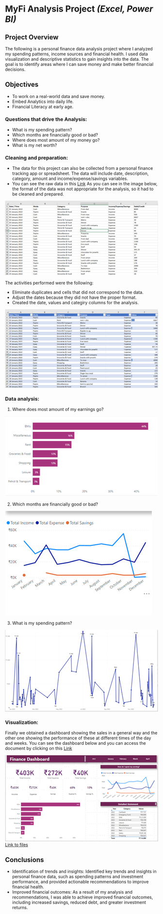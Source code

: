 # MyFi Analysis Project *(Excel, Power BI)*
## Project Overview
The following is a personal finance data analysis project where I analyzed my spending patterns, income sources and financial health. I used data visualization and descriptive statistics to gain insights into the data. The goal is to identify areas where I can save money and make better financial decisions.
## Objectives
- To work on a real-world data and save money.
- Embed Analytics into daily life.
- Financial Literacy at early age.
### Questions that drive the Analysis:
- What is my spending pattern?
- Which months are financially good or bad?
- Where does most amount of my money go?
- What is my net worth?
### Cleaning and preparation:
- The data for this project can also be collected from a personal finance tracking app or spreadsheet. The data will include date, description, category, amount and income/expense/savings variables.
- You can see the raw data in this [Link](https://github.com/subhojitdas859/MyFi_Analysis_Project/blob/main/files/MyFi%20Spreadsheet.xlsx) As you can see in the image below, the format of the data was not appropriate for the analysis, so it had to be cleaned and prepared.

![alt text](img/1.png)

The activities performed were the following:
- Eliminate duplicates and cells that did not correspond to the data.
- Adjust the dates because they did not have the proper format.
- Created the date, values and categiry columns for the analysis.
 
![alt text](img/2.png)
### Data analysis:

1. Where does most amount of my earnings go?

![alt text](img/6.png)

2. Which months are financially good or bad?

![alt text](img/5.png)

3. What is my spending pattern?

![alt text](img/4.png)
### Visualization:
Finally we obtained a dashboard showing the sales in a general way and the other one showing the performance of these at different times of the day and weeks. You can see the dashboard below and you can access the document by clicking on this [Link](https://github.com/subhojitdas859/MyFi_Analysis_Project/tree/main/files)

![alt text](img/3.png)
[Link to files](https://github.com/subhojitdas859/MyFi_Analysis_Project/tree/main/files)
## Conclusions
- Identification of trends and insights: Identified key trends and insights in personal finance data, such as spending patterns and investment performance, and provided actionable recommendations to improve financial health.
- Improved financial outcomes: As a result of my analysis and recommendations, I was able to achieve improved financial outcomes, including increased savings, reduced debt, and greater investment returns.
